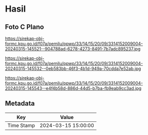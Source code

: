 # Hasil

## Foto C Plano

https://sirekap-obj-formc.kpu.go.id/f07a/pemilu/ppwp/33/14/15/20/09/3314152009004-20240315-145521--904788ad-6278-4273-8491-7b7adc895237.jpg

https://sirekap-obj-formc.kpu.go.id/f07a/pemilu/ppwp/33/14/15/20/09/3314152009004-20240315-145532--0eb583bb-46f3-4b1d-949a-70cdda7e52ab.jpg

https://sirekap-obj-formc.kpu.go.id/f07a/pemilu/ppwp/33/14/15/20/09/3314152009004-20240315-145543--e4f4b58d-886d-44d5-b7ba-fb9eab9cc3ad.jpg


## Metadata

| Key        | Value               |
| ---------- | ------------------- |
| Time Stamp | 2024-03-15 15:00:00 |



